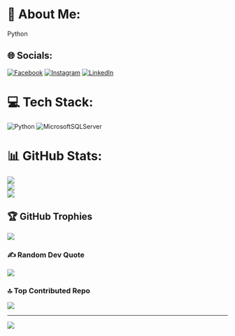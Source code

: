 # 💫 About Me:
Python 


## 🌐 Socials:
[![Facebook](https://img.shields.io/badge/Facebook-%231877F2.svg?logo=Facebook&logoColor=white)](https://facebook.com/umtlh) [![Instagram](https://img.shields.io/badge/Instagram-%23E4405F.svg?logo=Instagram&logoColor=white)](https://instagram.com/umtlh) [![LinkedIn](https://img.shields.io/badge/LinkedIn-%230077B5.svg?logo=linkedin&logoColor=white)](https://linkedin.com/in/umtlh) 

# 💻 Tech Stack:
![Python](https://img.shields.io/badge/python-3670A0?style=flat&logo=python&logoColor=ffdd54) ![MicrosoftSQLServer](https://img.shields.io/badge/Microsoft%20SQL%20Sever-CC2927?style=flat&logo=microsoft%20sql%20server&logoColor=white)
# 📊 GitHub Stats:
![](https://github-readme-stats.vercel.app/api?username=umtlh&theme=highcontrast&hide_border=false&include_all_commits=false&count_private=false)<br/>
![](https://github-readme-streak-stats.herokuapp.com/?user=umtlh&theme=highcontrast&hide_border=false)<br/>
![](https://github-readme-stats.vercel.app/api/top-langs/?username=umtlh&theme=highcontrast&hide_border=false&include_all_commits=false&count_private=false&layout=compact)

## 🏆 GitHub Trophies
![](https://github-profile-trophy.vercel.app/?username=umtlh&theme=matrix&no-frame=false&no-bg=false&margin-w=4)

### ✍️ Random Dev Quote
![](https://quotes-github-readme.vercel.app/api?type=horizontal&theme=dark)

### 🔝 Top Contributed Repo
![](https://github-contributor-stats.vercel.app/api?username=umtlh&limit=5&theme=monokai&combine_all_yearly_contributions=true)

---
[![](https://visitcount.itsvg.in/api?id=umtlh&icon=5&color=7)](https://visitcount.itsvg.in)

